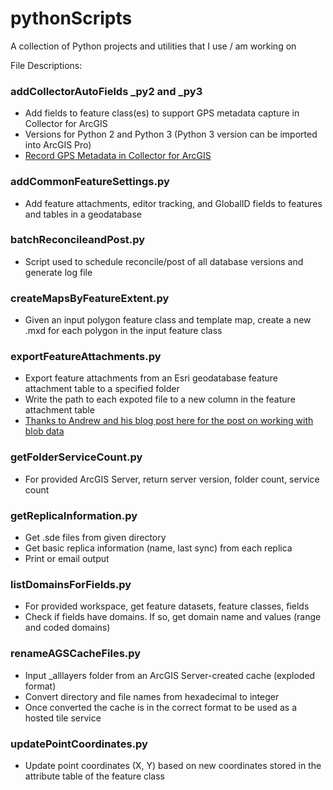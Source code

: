 pythonScripts
=============

A collection of Python projects and utilities that I use / am working on

File Descriptions:

### addCollectorAutoFields _py2 and _py3
- Add fields to feature class(es) to support GPS metadata capture in Collector for ArcGIS
- Versions for Python 2 and Python 3 (Python 3 version can be imported into ArcGIS Pro)
- [Record GPS Metadata in Collector for ArcGIS](http://doc.arcgis.com/en/collector/ios/create-maps/gps-map-prep.htm)

### addCommonFeatureSettings.py
- Add feature attachments, editor tracking, and GlobalID fields to features and tables in a geodatabase

### batchReconcileandPost.py
- Script used to schedule reconcile/post of all database versions and generate log file

### createMapsByFeatureExtent.py
- Given an input polygon feature class and template map, create a new .mxd for each polygon in the input feature class

### exportFeatureAttachments.py
- Export feature attachments from an Esri geodatabase feature attachment table to a specified folder
- Write the path to each expoted file to a new column in the feature attachment table
- [Thanks to Andrew and his blog post here for the post on working with blob data](http://anothergisblog.blogspot.com/2012/06/working-with-blob-data-at-101-arcpyda.html)

### getFolderServiceCount.py
- For provided ArcGIS Server, return server version, folder count, service count

### getReplicaInformation.py
- Get .sde files from given directory
- Get basic replica information (name, last sync) from each replica
- Print or email output

### listDomainsForFields.py
- For provided workspace, get feature datasets, feature classes, fields
- Check if fields have domains.  If so, get domain name and values (range and coded domains)

### renameAGSCacheFiles.py
- Input _alllayers folder from an ArcGIS Server-created cache (exploded format)
- Convert directory and file names from hexadecimal to integer
- Once converted the cache is in the correct format to be used as a hosted tile service

### updatePointCoordinates.py
- Update point coordinates (X, Y) based on new coordinates stored in the attribute table of the feature class